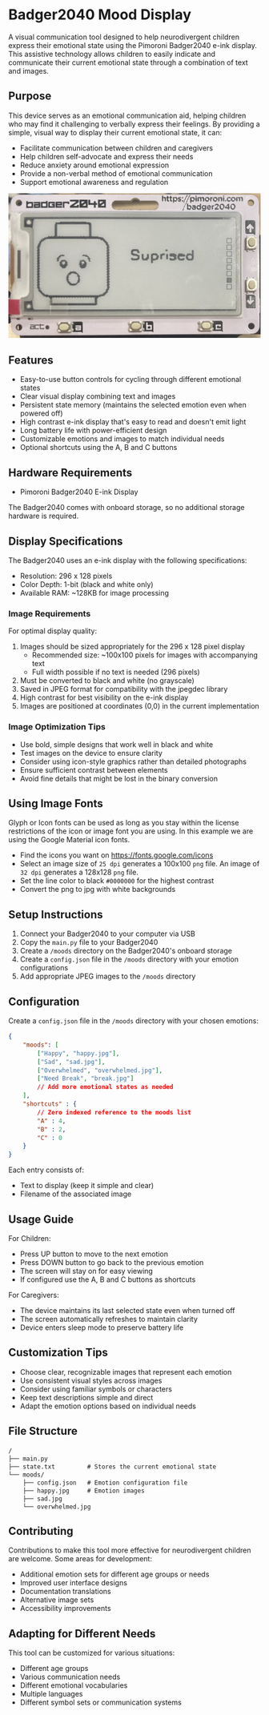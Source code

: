 # Badger2040 Mood Display

A visual communication tool designed to help neurodivergent children express their emotional state using the Pimoroni Badger2040 e-ink display. This assistive technology allows children to easily indicate and communicate their current emotional state through a combination of text and images.

## Purpose

This device serves as an emotional communication aid, helping children who may find it challenging to verbally express their feelings. By providing a simple, visual way to display their current emotional state, it can:

- Facilitate communication between children and caregivers
- Help children self-advocate and express their needs
- Reduce anxiety around emotional expression
- Provide a non-verbal method of emotional communication
- Support emotional awareness and regulation

![Sample screen](docs/badge_suprised.jpg)

## Features

- Easy-to-use button controls for cycling through different emotional states
- Clear visual display combining text and images
- Persistent state memory (maintains the selected emotion even when powered off)
- High contrast e-ink display that's easy to read and doesn't emit light
- Long battery life with power-efficient design
- Customizable emotions and images to match individual needs
- Optional shortcuts using the A, B and C buttons

## Hardware Requirements

- Pimoroni Badger2040 E-ink Display

The Badger2040 comes with onboard storage, so no additional storage hardware is required.

## Display Specifications

The Badger2040 uses an e-ink display with the following specifications:

- Resolution: 296 x 128 pixels
- Color Depth: 1-bit (black and white only)
- Available RAM: ~128KB for image processing

### Image Requirements

For optimal display quality:

1. Images should be sized appropriately for the 296 x 128 pixel display
   - Recommended size: ~100x100 pixels for images with accompanying text
   - Full width possible if no text is needed (296 pixels)
2. Must be converted to black and white (no grayscale)
3. Saved in JPEG format for compatibility with the jpegdec library
4. High contrast for best visibility on the e-ink display
5. Images are positioned at coordinates (0,0) in the current implementation

### Image Optimization Tips

- Use bold, simple designs that work well in black and white
- Test images on the device to ensure clarity
- Consider using icon-style graphics rather than detailed photographs
- Ensure sufficient contrast between elements
- Avoid fine details that might be lost in the binary conversion

## Using Image Fonts

Glyph or Icon fonts can be used as long as you stay within the license restrictions of the icon or image font you are using. In this example we are using the Google Material icon fonts.

- Find the icons you want on https://fonts.google.com/icons
- Select an image size of `25 dpi`  generates a 100x100 `png` file.  An image of `32 dpi` generates a 128x128 `png` file.
- Set the line color to black `#0000000` for the highest contrast
- Convert the png to jpg with white backgrounds

## Setup Instructions

1. Connect your Badger2040 to your computer via USB
2. Copy the `main.py` file to your Badger2040
3. Create a `/moods` directory on the Badger2040's onboard storage
4. Create a `config.json` file in the `/moods` directory with your emotion configurations
5. Add appropriate JPEG images to the `/moods` directory

## Configuration

Create a `config.json` file in the `/moods` directory with your chosen emotions:

```json
{
    "moods": [
        ["Happy", "happy.jpg"],
        ["Sad", "sad.jpg"],
        ["Overwhelmed", "overwhelmed.jpg"],
        ["Need Break", "break.jpg"]
        // Add more emotional states as needed
    ],
    "shortcuts" : {
        // Zero indexed reference to the moods list
        "A" : 4,
        "B" : 2,
        "C" : 0
    }
}
```

Each entry consists of:

- Text to display (keep it simple and clear)
- Filename of the associated image

## Usage Guide

For Children:

- Press UP button to move to the next emotion
- Press DOWN button to go back to the previous emotion
- The screen will stay on for easy viewing
- If configured use the A, B and C buttons as shortcuts

For Caregivers:

- The device maintains its last selected state even when turned off
- The screen automatically refreshes to maintain clarity
- Device enters sleep mode to preserve battery life

## Customization Tips

- Choose clear, recognizable images that represent each emotion
- Use consistent visual styles across images
- Consider using familiar symbols or characters
- Keep text descriptions simple and direct
- Adapt the emotion options based on individual needs

## File Structure

```
/
├── main.py
├── state.txt         # Stores the current emotional state
└── moods/
    ├── config.json   # Emotion configuration file
    ├── happy.jpg     # Emotion images
    ├── sad.jpg
    └── overwhelmed.jpg
```

## Contributing

Contributions to make this tool more effective for neurodivergent children are welcome. Some areas for development:

- Additional emotion sets for different age groups or needs
- Improved user interface designs
- Documentation translations
- Alternative image sets
- Accessibility improvements

## Adapting for Different Needs

This tool can be customized for various situations:

- Different age groups
- Various communication needs
- Different emotional vocabularies
- Multiple languages
- Different symbol sets or communication systems
